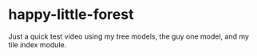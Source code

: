 # happy-little-forest

Just a quick test video using my tree models, the guy one model, and my tile index module.
